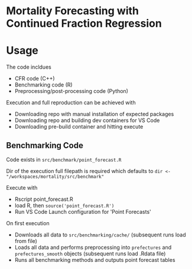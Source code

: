 
# Mortality Forecasting with Continued Fraction Regression

# Usage

The code incldues
- CFR code (C++)
- Benchmarking code (R)
- Preprocessing/post-processing code (Python)

Execution and full reproduction can be achieved with
- Downloading repo with manual installation of expected packages
- Downloading repo and building dev containers for VS Code
- Downloading pre-build container and hitting execute

## Benchmarking Code

Code exists in `src/benchmark/point_forecast.R`

Dir of the execution full filepath is required which defaults to 
`dir <- "/workspaces/mortality/src/benchmark"`

Execute with 
- Rscript point_forecast.R
- load R, then `source('point_forecast.R')`
- Run VS Code Launch configuration for 'Point Forecasts'

On first execution
- Downloads all data to `src/benchmarking/cache/` (subsequent runs load from file)
- Loads all data and performs preprocessing into `prefectures` and `prefectures_smooth` objects (subsequent runs load .Rdata file)
- Runs all benchmarking methods and outputs point forecast tables


